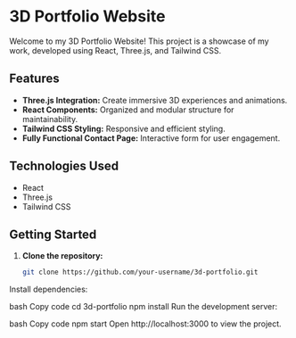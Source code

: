 # 3D Portfolio Website

Welcome to my 3D Portfolio Website! This project is a showcase of my work, developed using React, Three.js, and Tailwind CSS.

## Features

- **Three.js Integration:** Create immersive 3D experiences and animations.
- **React Components:** Organized and modular structure for maintainability.
- **Tailwind CSS Styling:** Responsive and efficient styling.
- **Fully Functional Contact Page:** Interactive form for user engagement.

## Technologies Used

- React
- Three.js
- Tailwind CSS

## Getting Started

1. **Clone the repository:**
   ```bash
   git clone https://github.com/your-username/3d-portfolio.git
Install dependencies:

bash
Copy code
cd 3d-portfolio
npm install
Run the development server:

bash
Copy code
npm start
Open http://localhost:3000 to view the project.




